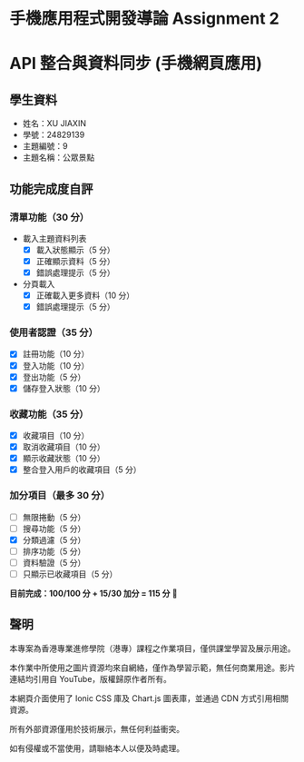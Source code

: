 # 手機應用程式開發導論 Assignment 2

# API 整合與資料同步 (手機網頁應用)

## 學生資料

- 姓名：XU JIAXIN
- 學號：24829139
- 主題編號：9
- 主題名稱：公眾景點

## 功能完成度自評

### 清單功能（30 分）

- 載入主題資料列表
  - [x] 載入狀態顯示（5 分）
  - [x] 正確顯示資料（5 分）
  - [x] 錯誤處理提示（5 分）
- 分頁載入
  - [x] 正確載入更多資料（10 分）
  - [x] 錯誤處理提示（5 分）

### 使用者認證（35 分）

- [x] 註冊功能（10 分）
- [x] 登入功能（10 分）
- [x] 登出功能（5 分）
- [x] 儲存登入狀態（10 分）

### 收藏功能（35 分）

- [x] 收藏項目（10 分）
- [x] 取消收藏項目（10 分）
- [x] 顯示收藏狀態（10 分）
- [x] 整合登入用戶的收藏項目（5 分）

### 加分項目（最多 30 分）

- [ ] 無限捲動（5 分）
- [ ] 搜尋功能（5 分）
- [x] 分類過濾（5 分）
- [ ] 排序功能（5 分）
- [ ] 資料驗證（5 分）
- [ ] 只顯示已收藏項目（5 分）

**目前完成：100/100 分 + 15/30 加分 = 115 分** 🎉

## 聲明

本專案為香港專業進修學院（港專）課程之作業項目，僅供課堂學習及展示用途。

本作業中所使用之圖片資源均來自網絡，僅作為學習示範，無任何商業用途。影片連結均引用自 YouTube，版權歸原作者所有。

本網頁介面使用了 Ionic CSS 庫及 Chart.js 圖表庫，並通過 CDN 方式引用相關資源。

所有外部資源僅用於技術展示，無任何利益衝突。

如有侵權或不當使用，請聯絡本人以便及時處理。

```

```
